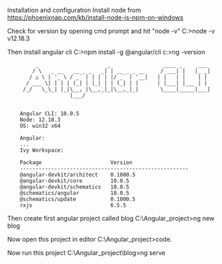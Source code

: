Installation and configuration
Install node from https://phoenixnap.com/kb/install-node-js-npm-on-windows

Check for version by opening cmd prompt and hit "node -v"
		C:\>node -v
		v12.18.3
		
Then install angular cli
C:\>npm install -g @angular/cli
c:\>ng -version

		     _                      _                 ____ _     ___
		    / \   _ __   __ _ _   _| | __ _ _ __     / ___| |   |_ _|
		   / △ \ | '_ \ / _` | | | | |/ _` | '__|   | |   | |    | |
		  / ___ \| | | | (_| | |_| | | (_| | |      | |___| |___ | |
		 /_/   \_\_| |_|\__, |\__,_|_|\__,_|_|       \____|_____|___|
		                |___/
		
		
		Angular CLI: 10.0.5
		Node: 12.18.3
		OS: win32 x64
		
		Angular:
		...
		Ivy Workspace:
		
		Package                      Version
		------------------------------------------------------
		@angular-devkit/architect    0.1000.5
		@angular-devkit/core         10.0.5
		@angular-devkit/schematics   10.0.5
		@schematics/angular          10.0.5
		@schematics/update           0.1000.5
		rxjs                         6.5.5
		
Then create first angular project called blog
		C:\Angular_project>ng new blog

Now open this project in editor
	C:\Angular_project>code. 
	

Now run this project
	C:\Angular_project\blog>ng serve
	
